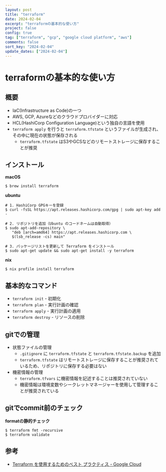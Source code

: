 ```yaml
---
layout: post
title: "terraform"
date: 2024-02-04
excerpt: "terraformの基本的な使い方"
project: false
config: true
tag: ["terraform", "gcp", "google cloud platform", "aws"]
comments: false
sort_key: "2024-02-04"
update_dates: ["2024-02-04"]
---
```


# terraformの基本的な使い方

## 概要
 - IaC(Infrastructure as Code)の一つ
 - AWS, GCP, Azureなどのクラウドプロバイダーに対応
 - HCL(HashiCorp Configuration Language)という独自の言語を使用
 - `terraform apply` を行うと `terraform.tfstate` というファイルが生成され、その中に現在の状態が保存される
   - `terraform.tfstate` はS3やGCSなどのリモートストレージに保存することが推奨

## インストール

**macOS**
```console
$ brew install terraform
```

**ubuntu**
```console
# 1. HashiCorp GPGキーを登録
$ curl -fsSL https://apt.releases.hashicorp.com/gpg | sudo apt-key add -

# 2. リポジトリを追加（Ubuntu のコードネームは自動取得）
$ sudo apt-add-repository \
   "deb [arch=amd64] https://apt.releases.hashicorp.com \
   $(lsb_release -cs) main"

# 3. パッケージリストを更新して Terraform をインストール
$ sudo apt-get update && sudo apt-get install -y terraform
```

**nix**
```console
$ nix profile install terraform
```

## 基本的なコマンド
 - `terraform init` - 初期化
 - `terraform plan` - 実行計画の確認
 - `terraform apply` - 実行計画の適用
 - `terraform destroy` - リソースの削除

## gitでの管理
 - 状態ファイルの管理
   - `.gitignore` に `terraform.tfstate` と `terraform.tfstate.backup` を追加
   - `terraform.tfstate` はリモートストレージに保存することが推奨されているため、リポジトリに保存する必要はない
 - 機密情報の管理
   - `terraform.tfvars` に機密情報を記述することは推奨されていない
   - 機密情報は環境変数やシークレットマネージャーを使用して管理することが推奨されている

## gitでcommit前のチェック

**formatの静的チェック**
```console
$ terraform fmt -recursive
$ terraform validate
```

## 参考
 - [Terraform を使用するためのベスト プラクティス - Google Cloud](https://cloud.google.com/docs/terraform/best-practices-for-terraform?hl=ja)
